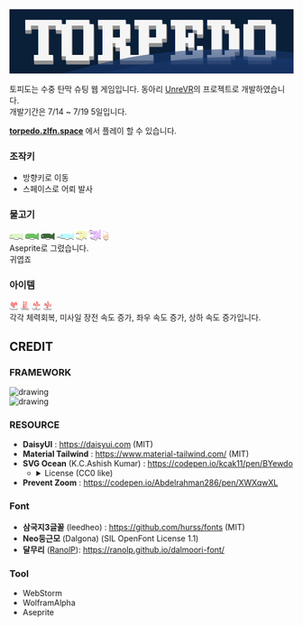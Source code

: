 <img src="media/logo.png" width="full"/>

토피도는 수중 탄막 슈팅 웹 게임입니다.
동아리 [UnreVR](https://github.com/UNREVR)의 프로젝트로 개발하였습니다.  
개발기간은 7/14 ~ 7/19 5일입니다.

**[torpedo.zlfn.space](torpedo.zlfn.space)** 에서 플레이 할 수 있습니다.

### 조작키
* 방향키로 이동
* 스페이스로 어뢰 발사
### 물고기
![Fish](public/resource/greenfish/greenfish1.png)
![Fish](public/resource/virdianfish/virdianfish1.png)
![Fish](public/resource/forestfish/forestfish1.png)
![Fish](public/resource/mintfish/mintfish1.png)
![Fish](public/resource/yellowfish/open_yellowfish1.png)
![Fish](public/resource/purplefish/open_purplefish1.png)
![Fish](public/resource/jellyfish/jellyfish1.png)  
Aseprite로 그렸습니다.  
귀엽죠

### 아이템
![item](public/resource/item/heartrestore.png)
![item](public/resource/item/torpedoupgrade.png)
![item](public/resource/item/speedup.png)
![item](public/resource/item/floatup.png)  
각각 체력회복, 미사일 장전 속도 증가, 좌우 속도 증가, 상하 속도 증가입니다.


## CREDIT
### FRAMEWORK
<img src="https://upload.wikimedia.org/wikipedia/commons/thumb/8/8e/Nextjs-logo.svg/591px-Nextjs-logo.svg.png" alt="drawing" width="300"/><br> 
<img src="https://tailwindcss.com/_next/static/media/tailwindcss-logotype-white.944c5d0ef628083bb316f9b3d643385c86bcdb3d.svg" alt="drawing" width="300"/>

### RESOURCE

* **DaisyUI** : https://daisyui.com (MIT)  
* **Material Tailwind** : https://www.material-tailwind.com/ (MIT)
* **SVG Ocean** (K.C.Ashish Kumar) : https://codepen.io/kcak11/pen/BYewdo
  * <details><summary>License (CC0 like)</summary>
     Copyright (c) 2022 by K.C.Ashish Kumar (https://codepen.io/kcak11/pen/BYewdo) Permission is hereby granted, free of charge, to any person obtaining a copy of this software and associated documentation files (the "Software"), to deal in the Software without restriction, including without limitation the rights to use, copy, modify, merge, publish, distribute, sublicense, and/or sell copies of the Software, and to permit persons to whom the Software is furnished to do so, subject to the following conditions: The above copyright notice and this permission notice shall be included in all copies or substantial portions of the Software.  THE SOFTWARE IS PROVIDED "AS IS", WITHOUT WARRANTY OF ANY KIND, EXPRESS OR IMPLIED, INCLUDING BUT NOT LIMITED TO THE WARRANTIES OF MERCHANTABILITY, FITNESS FOR A PARTICULAR PURPOSE AND NONINFRINGEMENT. IN NO EVENT SHALL THE AUTHORS OR COPYRIGHT HOLDERS BE LIABLE FOR ANY CLAIM, DAMAGES OR OTHER LIABILITY, WHETHER IN AN ACTION OF CONTRACT, TORT OR OTHERWISE, ARISING FROM, OUT OF OR IN CONNECTION WITH THE SOFTWARE OR THE USE OR OTHER DEALINGS IN THE SOFTWARE.
  </details>
* **Prevent Zoom** : https://codepen.io/Abdelrahman286/pen/XWXqwXL



### Font
* **삼국지3글꼴** (leedheo) : https://github.com/hurss/fonts (MIT)
* **Neo둥근모** (Dalgona) (SIL OpenFont License 1.1)
* **달무리** ([RanolP](https://github.com/RanolP)): https://ranolp.github.io/dalmoori-font/

### Tool
* WebStorm
* WolframAlpha
* Aseprite